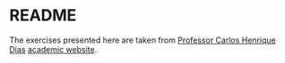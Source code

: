 # README

The exercises presented here are taken from [Professor Carlos Henrique Dias](https://br.linkedin.com/in/carlos-henrique-dias-74820548/) [academic website](https://sites.google.com/view/carloshdias/exerc%C3%ADcios-nivelamento-indaiatuba).
